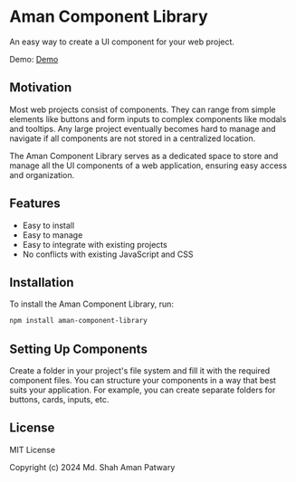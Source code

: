 # Aman Component Library

An easy way to create a UI component for your web project.

Demo: [Demo](http://example.com/demo)


## Motivation

Most web projects consist of components. They can range from simple elements like buttons and form inputs to complex components like modals and tooltips. Any large project eventually becomes hard to manage and navigate if all components are not stored in a centralized location.

The Aman Component Library serves as a dedicated space to store and manage all the UI components of a web application, ensuring easy access and organization.

## Features

- Easy to install
- Easy to manage
- Easy to integrate with existing projects
- No conflicts with existing JavaScript and CSS

## Installation

To install the Aman Component Library, run:

```bash
npm install aman-component-library
```

## Setting Up Components

Create a folder in your project's file system and fill it with the required component files. You can structure your components in a way that best suits your application. For example, you can create separate folders for buttons, cards, inputs, etc.

## License
    
MIT License

Copyright (c) 2024 Md. Shah Aman Patwary